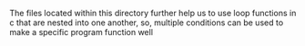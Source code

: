  The files located within this directory further help us to use loop functions in c that are nested into one another, so, multiple conditions can be used to make a specific program function well
